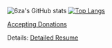 
![6za's GitHub stats](https://github-readme-stats.vercel.app/api?username=6za&show_icons=true&theme=tokyonight) [![Top Langs](https://github-readme-stats.vercel.app/api/top-langs/?username=6za&layout=compact&theme=tokyonight)](https://github.com/6za/github-readme-stats)



[Accepting Donations](https://www.paypal.com/donate/?hosted_button_id=Z6NRZUV9KU66G)

Details: [Detailed Resume](https://kaxios.github.io/)

